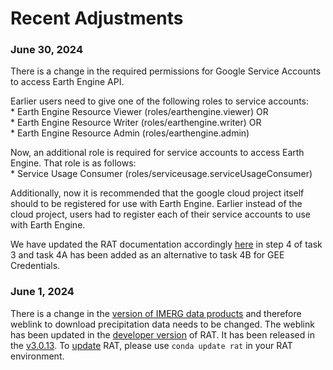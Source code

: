 # Recent Adjustments

### June 30, 2024
There is a change in the required permissions for Google Service Accounts to access Earth Engine API.  

Earlier users need to give one of the following roles to service accounts:  
    * Earth Engine Resource Viewer (roles/earthengine.viewer) OR  
    * Earth Engine Resource Writer (roles/earthengine.writer) OR  
    * Earth Engine Resource Admin (roles/earthengine.admin)  

Now, an additional role is required for service accounts to access Earth Engine. That role is as follows:  
    * Service Usage Consumer (roles/serviceusage.serviceUsageConsumer)

Additionally, now it is recommended that the google cloud project itself should to be registered for use with Earth Engine. Earlier instead of the cloud project, users had to register each of their service accounts to use with Earth Engine.  

We have updated the RAT documentation accordingly [here](../QuickStart/GettingReady/#gee-credentials) in step 4 of task 3 and task 4A has been added as an alternative to task 4B for GEE Credentials.

### June 1, 2024
There is a change in the [version of IMERG data products](https://gpm.nasa.gov/data/news/imerg-v07b-early-and-late-run-begin-production) and therefore weblink to download precipitation data needs to be changed. The weblink has been updated in the [developer version](../../Development/DeveloperVersion/) of RAT. It has been released in the [v3.0.13](../../Development/PatchNotes/#v3013). To [update](https://conda.io/projects/conda/en/latest/commands/update.html) RAT, please use `conda update rat` in your RAT environment. 


